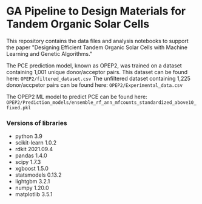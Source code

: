 # GA Pipeline to Design Materials for Tandem Organic Solar Cells

This repository contains the data files and analysis notebooks to support the paper "Designing Efficient Tandem Organic Solar Cells with Machine Learning and Genetic Algorithms."

The PCE prediction model, known as OPEP2, was trained on a dataset containing 1,001 unique donor/acceptor pairs. This dataset can be found here: `OPEP2/filtered_dataset.csv`
The unfiltered dataset containing 1,225 donor/accpetor pairs can be found here: `OPEP2/Experimental_data.csv` 


The OPEP2 ML model to predict PCE can be found here: `OPEP2/Prediction_models/ensemble_rf_ann_mfcounts_standardized_above10_fixed.pkl`


### Versions of libraries
* python 3.9
* scikit-learn 1.0.2
* rdkit 2021.09.4
* pandas 1.4.0
* scipy 1.7.3
* xgboost 1.5.0
* statsmodels 0.13.2
* lightgbm 3.2.1
* numpy 1.20.0
* matplotlib 3.5.1
